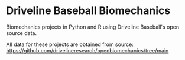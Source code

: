 # Driveline Baseball Biomechanics
Biomechanics projects in Python and R using Driveline Baseball's open source data. 

All data for these projects are obtained from source: https://github.com/drivelineresearch/openbiomechanics/tree/main
